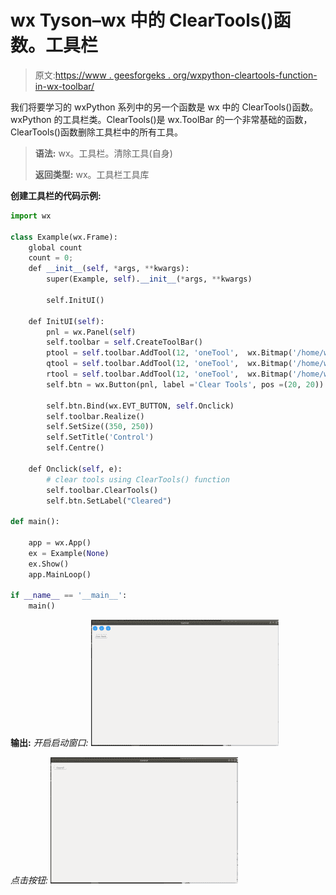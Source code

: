 # wx Tyson–wx 中的 ClearTools()函数。工具栏

> 原文:[https://www . geesforgeks . org/wxpython-cleartools-function-in-wx-toolbar/](https://www.geeksforgeeks.org/wxpython-cleartools-function-in-wx-toolbar/)

我们将要学习的 wxPython 系列中的另一个函数是 wx 中的 ClearTools()函数。wxPython 的工具栏类。ClearTools()是 wx.ToolBar 的一个非常基础的函数，ClearTools()函数删除工具栏中的所有工具。

> **语法:** wx。工具栏。清除工具(自身)
> 
> **返回类型:** wx。工具栏工具库

**创建工具栏的代码示例:**

```py
import wx

class Example(wx.Frame):
    global count
    count = 0;
    def __init__(self, *args, **kwargs):
        super(Example, self).__init__(*args, **kwargs)

        self.InitUI()

    def InitUI(self):
        pnl = wx.Panel(self)
        self.toolbar = self.CreateToolBar()
        ptool = self.toolbar.AddTool(12, 'oneTool',  wx.Bitmap('/home/wxPython/right.png'), shortHelp ="Simple Tool")
        qtool = self.toolbar.AddTool(12, 'oneTool',  wx.Bitmap('/home/wxPython/right.png'),  shortHelp ="Simple Tool")
        rtool = self.toolbar.AddTool(12, 'oneTool',  wx.Bitmap('/home/wxPython/right.png'),  shortHelp ="Simple Tool")
        self.btn = wx.Button(pnl, label ='Clear Tools', pos =(20, 20))

        self.btn.Bind(wx.EVT_BUTTON, self.Onclick)
        self.toolbar.Realize()
        self.SetSize((350, 250))
        self.SetTitle('Control')
        self.Centre()

    def Onclick(self, e):
        # clear tools using ClearTools() function
        self.toolbar.ClearTools()
        self.btn.SetLabel("Cleared")

def main():

    app = wx.App()
    ex = Example(None)
    ex.Show()
    app.MainLoop()

if __name__ == '__main__':
    main()
```

**输出:**
*开启启动窗口:*
![](img/d0f6c03e80307b2a5e40bcc2c99e78cd.png)

*点击按钮:*
![](img/039dd7d2d7916a51ca0738de3bf947bf.png)